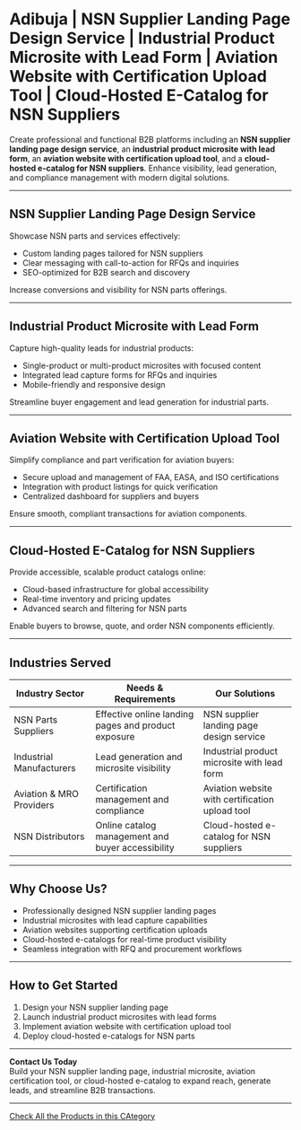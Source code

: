 # Adibuja | NSN Supplier Landing Page Design Service | Industrial Product Microsite with Lead Form | Aviation Website with Certification Upload Tool | Cloud-Hosted E-Catalog for NSN Suppliers

Create professional and functional B2B platforms including an **NSN supplier landing page design service**, an **industrial product microsite with lead form**, an **aviation website with certification upload tool**, and a **cloud-hosted e-catalog for NSN suppliers**. Enhance visibility, lead generation, and compliance management with modern digital solutions.

---

## NSN Supplier Landing Page Design Service

Showcase NSN parts and services effectively:

- Custom landing pages tailored for NSN suppliers  
- Clear messaging with call-to-action for RFQs and inquiries  
- SEO-optimized for B2B search and discovery  

Increase conversions and visibility for NSN parts offerings.

---

## Industrial Product Microsite with Lead Form

Capture high-quality leads for industrial products:

- Single-product or multi-product microsites with focused content  
- Integrated lead capture forms for RFQs and inquiries  
- Mobile-friendly and responsive design  

Streamline buyer engagement and lead generation for industrial parts.

---

## Aviation Website with Certification Upload Tool

Simplify compliance and part verification for aviation buyers:

- Secure upload and management of FAA, EASA, and ISO certifications  
- Integration with product listings for quick verification  
- Centralized dashboard for suppliers and buyers  

Ensure smooth, compliant transactions for aviation components.

---

## Cloud-Hosted E-Catalog for NSN Suppliers

Provide accessible, scalable product catalogs online:

- Cloud-based infrastructure for global accessibility  
- Real-time inventory and pricing updates  
- Advanced search and filtering for NSN parts  

Enable buyers to browse, quote, and order NSN components efficiently.

---

## Industries Served

| Industry Sector              | Needs & Requirements                              | Our Solutions                                     |
|------------------------------|--------------------------------------------------|--------------------------------------------------|
| NSN Parts Suppliers          | Effective online landing pages and product exposure | NSN supplier landing page design service         |
| Industrial Manufacturers     | Lead generation and microsite visibility          | Industrial product microsite with lead form      |
| Aviation & MRO Providers     | Certification management and compliance          | Aviation website with certification upload tool  |
| NSN Distributors             | Online catalog management and buyer accessibility | Cloud-hosted e-catalog for NSN suppliers         |

---

## Why Choose Us?

- Professionally designed NSN supplier landing pages  
- Industrial microsites with lead capture capabilities  
- Aviation websites supporting certification uploads  
- Cloud-hosted e-catalogs for real-time product visibility  
- Seamless integration with RFQ and procurement workflows  

---

## How to Get Started

1. Design your NSN supplier landing page  
2. Launch industrial product microsites with lead forms  
3. Implement aviation website with certification upload tool  
4. Deploy cloud-hosted e-catalogs for NSN parts  

---

**Contact Us Today**  
Build your NSN supplier landing page, industrial microsite, aviation certification tool, or cloud-hosted e-catalog to expand reach, generate leads, and streamline B2B transactions.

---

[Check All the Products in this CAtegory](https://www.adibuja.com/categories/nsn)
